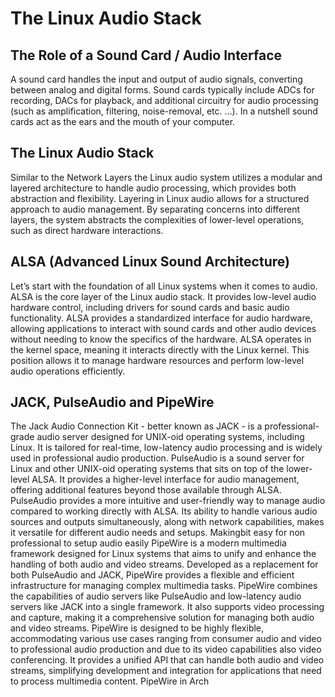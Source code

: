 # The Linux Audio Stack
## The Role of a Sound Card / Audio Interface
A sound card handles the input and output of audio signals, converting between analog and digital forms. Sound cards typically include ADCs for recording, DACs for playback, and additional circuitry for audio processing (such as amplification, filtering, noise-removal, etc. …). In a nutshell sound cards act as the ears and the mouth of your computer.

## The Linux Audio Stack
Similar to the Network Layers the Linux audio system utilizes a modular and layered architecture to handle audio processing, which provides both abstraction and flexibility. Layering in Linux audio allows for a structured approach to audio management. By separating concerns into different layers, the system abstracts the complexities of lower-level operations, such as direct hardware interactions.

## ALSA (Advanced Linux Sound Architecture)
Let’s start with the foundation of all Linux systems when it comes to audio. ALSA is the core layer of the Linux audio stack. It provides low-level audio hardware control, including drivers for sound cards and basic audio functionality. ALSA provides a standardized interface for audio hardware, allowing applications to interact with sound cards and other audio devices without needing to know the specifics of the hardware.
ALSA operates in the kernel space, meaning it interacts directly with the Linux kernel. This position allows it to manage hardware resources and perform low-level audio operations efficiently.

## JACK, PulseAudio and PipeWire
The Jack Audio Connection Kit - better known as JACK - is a professional-grade audio server designed for UNIX-oid operating systems, including Linux. It is tailored for real-time, low-latency audio processing and is widely used in professional audio production.
PulseAudio is a sound server for Linux and other UNIX-oid operating systems that sits on top of the lower-level ALSA. It provides a higher-level interface for audio management, offering additional features beyond those available through ALSA.
PulseAudio provides a more intuitive and user-friendly way to manage audio compared to working directly with ALSA. Its ability to handle various audio sources and outputs simultaneously, along with network capabilities, makes it versatile for different audio needs and setups. Makingbit easy for non professional to setup audio easily
PipeWire is a modern multimedia framework designed for Linux systems that aims to unify and enhance the handling of both audio and video streams. Developed as a replacement for both PulseAudio and JACK, PipeWire provides a flexible and efficient infrastructure for managing complex multimedia tasks. PipeWire combines the capabilities of audio servers like PulseAudio and low-latency audio servers like JACK into a single framework. It also supports video processing and capture, making it a comprehensive solution for managing both audio and video streams.
PipeWire is designed to be highly flexible, accommodating various use cases ranging from consumer audio and video to professional audio production and due to its video capabilities also video conferencing. It provides a unified API that can handle both audio and video streams, simplifying development and integration for applications that need to process multimedia content.
PipeWire in Arch 
